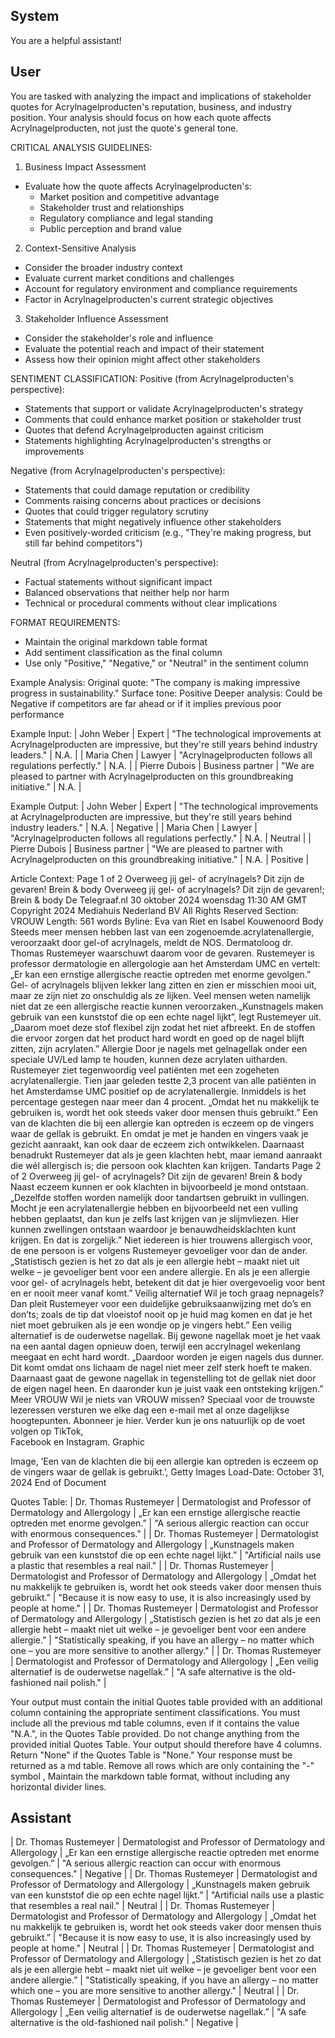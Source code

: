 ## System

You are a helpful assistant!

## User


You are tasked with analyzing the impact and implications of stakeholder quotes for Acrylnagelproducten's reputation, business, and industry position. Your analysis should focus on how each quote affects Acrylnagelproducten, not just the quote's general tone.

CRITICAL ANALYSIS GUIDELINES:
1. Business Impact Assessment
- Evaluate how the quote affects Acrylnagelproducten's:
  * Market position and competitive advantage
  * Stakeholder trust and relationships
  * Regulatory compliance and legal standing
  * Public perception and brand value

2. Context-Sensitive Analysis
- Consider the broader industry context
- Evaluate current market conditions and challenges
- Account for regulatory environment and compliance requirements
- Factor in Acrylnagelproducten's current strategic objectives

3. Stakeholder Influence Assessment
- Consider the stakeholder's role and influence
- Evaluate the potential reach and impact of their statement
- Assess how their opinion might affect other stakeholders

SENTIMENT CLASSIFICATION:
Positive (from Acrylnagelproducten's perspective):
- Statements that support or validate Acrylnagelproducten's strategy
- Comments that could enhance market position or stakeholder trust
- Quotes that defend Acrylnagelproducten against criticism
- Statements highlighting Acrylnagelproducten's strengths or improvements

Negative (from Acrylnagelproducten's perspective):
- Statements that could damage reputation or credibility
- Comments raising concerns about practices or decisions
- Quotes that could trigger regulatory scrutiny
- Statements that might negatively influence other stakeholders
- Even positively-worded criticism (e.g., "They're making progress, but still far behind competitors")

Neutral (from Acrylnagelproducten's perspective):
- Factual statements without significant impact
- Balanced observations that neither help nor harm
- Technical or procedural comments without clear implications

FORMAT REQUIREMENTS:
- Maintain the original markdown table format
- Add sentiment classification as the final column
- Use only "Positive," "Negative," or "Neutral" in the sentiment column

Example Analysis:
Original quote: "The company is making impressive progress in sustainability."
Surface tone: Positive
Deeper analysis: Could be Negative if competitors are far ahead or if it implies previous poor performance

Example Input:
| John Weber | Expert | "The technological improvements at Acrylnagelproducten are impressive, but they're still years behind industry leaders." | N.A. |
| Maria Chen | Lawyer | "Acrylnagelproducten follows all regulations perfectly." | N.A. |
| Pierre Dubois | Business partner | "We are pleased to partner with Acrylnagelproducten on this groundbreaking initiative." | N.A. |

Example Output:
| John Weber | Expert | "The technological improvements at Acrylnagelproducten are impressive, but they're still years behind industry leaders." | N.A. | Negative |
| Maria Chen | Lawyer | "Acrylnagelproducten follows all regulations perfectly." | N.A. | Neutral |
| Pierre Dubois | Business partner | "We are pleased to partner with Acrylnagelproducten on this groundbreaking initiative." | N.A. | Positive |

Article Context:
Page 1 of 2
Overweeg jij gel- of acrylnagels? Dit zijn de gevaren! Brein & body
Overweeg jij gel- of acrylnagels? Dit zijn de gevaren!; Brein & body
De Telegraaf.nl
30 oktober 2024 woensdag 11:30 AM GMT
Copyright 2024 Mediahuis Nederland BV All Rights Reserved
Section: VROUW
Length: 561 words
Byline: Eva van Riet en Isabel Kouwenoord
Body
Steeds meer mensen hebben last van een zogenoemde.acrylatenallergie, veroorzaakt door gel-of acrylnagels, 
meldt de NOS. Dermatoloog dr. Thomas Rustemeyer waarschuwt daarom voor de gevaren. Rustemeyer is 
professor dermatologie en allergologie aan het Amsterdam UMC en vertelt: „Er kan een ernstige allergische 
reactie optreden met enorme gevolgen.”
Gel- of acrylnagels blijven lekker lang zitten en zien er misschien mooi uit, maar ze zijn niet zo onschuldig als ze 
lijken. Veel mensen weten namelijk niet dat ze een allergische reactie kunnen veroorzaken.„Kunstnagels maken 
gebruik van een kunststof die op een echte nagel lijkt”, legt Rustemeyer uit. „Daarom moet deze stof flexibel zijn 
zodat het niet afbreekt. En de stoffen die ervoor zorgen dat het product hard wordt en goed op de nagel blijft zitten, 
zijn acrylaten.”
Allergie
Door je nagels met gelnagellak onder een speciale UV/Led lamp te houden, kunnen deze acrylaten uitharden. 
Rustemeyer ziet tegenwoordig veel patiënten met een zogeheten acrylatenallergie. Tien jaar geleden testte 2,3 
procent van alle patiënten in het Amsterdamse UMC positief op de acrylatenallergie. Inmiddels is het percentage 
gestegen naar meer dan 4 procent. „Omdat het nu makkelijk te gebruiken is, wordt het ook steeds vaker door 
mensen thuis gebruikt.”
Een van de klachten die bij een allergie kan optreden is eczeem op de vingers waar de gellak is gebruikt. En 
omdat je met je handen en vingers vaak je gezicht aanraakt, kan ook daar de eczeem zich ontwikkelen. Daarnaast 
benadrukt Rustemeyer dat als je geen klachten hebt, maar iemand aanraakt die wél allergisch is; die persoon ook 
klachten kan krijgen.
Tandarts
Page 2 of 2
Overweeg jij gel- of acrylnagels? Dit zijn de gevaren! Brein & body
Naast eczeem kunnen er ook klachten in bijvoorbeeld je mond ontstaan. „Dezelfde stoffen worden namelijk door 
tandartsen gebruikt in vullingen. Mocht je een acrylatenallergie hebben en bijvoorbeeld net een vulling hebben 
geplaatst, dan kun je zelfs last krijgen van je slijmvliezen. Hier kunnen zwellingen ontstaan waardoor je 
benauwdheidsklachten kunt krijgen. En dat is zorgelijk.”
Niet iedereen is hier trouwens allergisch voor, de ene persoon is er volgens Rustemeyer gevoeliger voor dan de 
ander. „Statistisch gezien is het zo dat als je een allergie hebt – maakt niet uit welke – je gevoeliger bent voor een 
andere allergie. En als je een allergie voor gel- of acrylnagels hebt, betekent dit dat je hier overgevoelig voor bent 
en er nooit meer vanaf komt.”
Veilig alternatief
Wil je toch graag nepnagels? Dan pleit Rustemeyer voor een duidelijke gebruiksaanwijzing met do’s en don’ts; 
zoals de tip dat vloeistof nooit op je huid mag komen en dat je het niet moet gebruiken als je een wondje op je 
vingers hebt.”
Een veilig alternatief is de ouderwetse nagellak. Bij gewone nagellak moet je het vaak na een aantal dagen 
opnieuw doen, terwijl een accrylnagel wekenlang meegaat en echt hard wordt. „Daardoor worden je eigen nagels 
dus dunner. Dit komt omdat ons lichaam de nagel niet meer zelf sterk hoeft te maken. Daarnaast gaat de gewone 
nagellak in tegenstelling tot de gellak niet door de eigen nagel heen. En daaronder kun je juist vaak een ontsteking 
krijgen.”
Meer VROUW
Wil je niets van VROUW missen? Speciaal voor de trouwste lezeressen versturen we elke dag een e-mail met al 
onze dagelijkse hoogtepunten. Abonneer je  hier. Verder kun je ons natuurlijk op de voet volgen op   TikTok,   
Facebook en   Instagram.
Graphic
 
Image, ’Een van de klachten die bij een allergie kan optreden is eczeem op de vingers waar de gellak is gebruikt.’, 
Getty Images
Load-Date: October 31, 2024
End of Document

Quotes Table:
| Dr. Thomas Rustemeyer | Dermatologist and Professor of Dermatology and Allergology | „Er kan een ernstige allergische reactie optreden met enorme gevolgen.” | "A serious allergic reaction can occur with enormous consequences." |
| Dr. Thomas Rustemeyer | Dermatologist and Professor of Dermatology and Allergology | „Kunstnagels maken gebruik van een kunststof die op een echte nagel lijkt.” | "Artificial nails use a plastic that resembles a real nail." |
| Dr. Thomas Rustemeyer | Dermatologist and Professor of Dermatology and Allergology | „Omdat het nu makkelijk te gebruiken is, wordt het ook steeds vaker door mensen thuis gebruikt.” | "Because it is now easy to use, it is also increasingly used by people at home." |
| Dr. Thomas Rustemeyer | Dermatologist and Professor of Dermatology and Allergology | „Statistisch gezien is het zo dat als je een allergie hebt – maakt niet uit welke – je gevoeliger bent voor een andere allergie.” | "Statistically speaking, if you have an allergy – no matter which one – you are more sensitive to another allergy." |
| Dr. Thomas Rustemeyer | Dermatologist and Professor of Dermatology and Allergology | „Een veilig alternatief is de ouderwetse nagellak.” | "A safe alternative is the old-fashioned nail polish." |

Your output must contain the initial Quotes table provided with an additional column containing the appropriate sentiment classifications. You must include all the previous md table columns, even if it contains the value "N.A.", in the Quotes Table provided. Do not change anything from the provided initial Quotes Table. Your output should therefore have 4 columns. Return "None" if the Quotes Table is "None." Your response must be returned as a md table. Remove all rows which are only containing the "-" symbol , Maintain the markdown table format, without including any horizontal divider lines.
        

## Assistant

| Dr. Thomas Rustemeyer | Dermatologist and Professor of Dermatology and Allergology | „Er kan een ernstige allergische reactie optreden met enorme gevolgen.” | "A serious allergic reaction can occur with enormous consequences." | Negative |
| Dr. Thomas Rustemeyer | Dermatologist and Professor of Dermatology and Allergology | „Kunstnagels maken gebruik van een kunststof die op een echte nagel lijkt.” | "Artificial nails use a plastic that resembles a real nail." | Neutral |
| Dr. Thomas Rustemeyer | Dermatologist and Professor of Dermatology and Allergology | „Omdat het nu makkelijk te gebruiken is, wordt het ook steeds vaker door mensen thuis gebruikt.” | "Because it is now easy to use, it is also increasingly used by people at home." | Neutral |
| Dr. Thomas Rustemeyer | Dermatologist and Professor of Dermatology and Allergology | „Statistisch gezien is het zo dat als je een allergie hebt – maakt niet uit welke – je gevoeliger bent voor een andere allergie.” | "Statistically speaking, if you have an allergy – no matter which one – you are more sensitive to another allergy." | Neutral |
| Dr. Thomas Rustemeyer | Dermatologist and Professor of Dermatology and Allergology | „Een veilig alternatief is de ouderwetse nagellak.” | "A safe alternative is the old-fashioned nail polish." | Negative |

